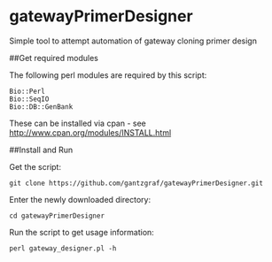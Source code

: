 # gatewayPrimerDesigner

Simple tool to attempt automation of gateway cloning primer design

##Get required modules

The following perl modules are required by this script:

    Bio::Perl
    Bio::SeqIO
    Bio::DB::GenBank

These can be installed via cpan - see http://www.cpan.org/modules/INSTALL.html


##Install and Run

Get the script:
    
    git clone https://github.com/gantzgraf/gatewayPrimerDesigner.git

Enter the newly downloaded directory:
 
    cd gatewayPrimerDesigner

Run the script to get usage information:
    
    perl gateway_designer.pl -h 



